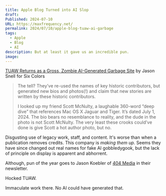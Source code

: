 ```yaml
---
title: Apple Blog Turned into AI Slop
draft: 
Published: 2024-07-10
URL: https://maxfrequency.net/
permalink: 2024/07/10/apple-blog-tuaw-ai-garbage
tags:
  - Apple
  - Blog
  - AI
description: But at least it gave us an incredible pun.
image:
---
```

[TUAW Returns as a Gross, Zombie AI-Generated Garbage Site](https://sixcolors.com/link/2024/07/tuaw-returns-as-a-gross-zombie-ai-generated-garbage-site/) by Jason Snell for Six Colors

> The tell? They’ve re-used the names of key historic contributors, but generated new bios and photos(!) and claim that new stories are written by these historic contributors. 
> 
> I looked up my friend Scott McNulty, a laughable 360-word “deep dive” that references Mac OS X Jaguar and Tiger. It’s dated July 1, 2024. The bio bears no resemblance to reality, and the dude in the photo is not Scott McNulty. The very least these crooks could’ve done is give Scott a hot author photo, but no.

Disgusting use of legacy work, staff, and content. It's worse than when a publication removes credits. This company is *making them up*. Seems they have since changed out real names for fake AI gobbledygook, but the lack of principle on display is apparent and abhorrent. 

Although, pun of the year goes to Jason Koebler of [404 Media](https://www.404media.co/a-beloved-tech-blog-tuaw-is-now-publishing-ai-articles-under-the-names-of-its-old-human-staff/) in their newsletter.

Hocked TUAW.

Immaculate work there. No AI could have generated that.